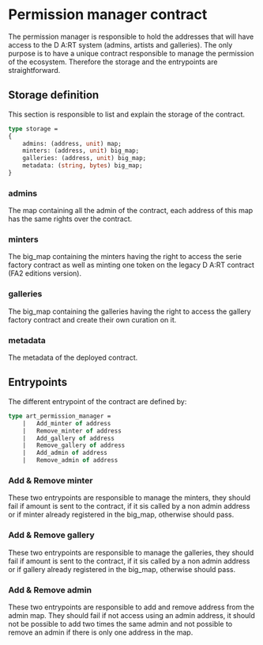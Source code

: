 # Permission manager contract 

The permission manager is responsible to hold the addresses that will have access to the D A:RT system (admins, artists and galleries). The only purpose is to have a unique contract responsible to manage the permission of the ecosystem. Therefore the storage and the entrypoints are straightforward.

## Storage definition

This section is responsible to list and explain the storage of the contract.

```ocaml
type storage =
{
    admins: (address, unit) map;
    minters: (address, unit) big_map;
    galleries: (address, unit) big_map;
    metadata: (string, bytes) big_map;
}
```

### admins 

The map containing all the admin of the contract, each address of this map has the same rights over the contract.

### minters

The big_map containing the minters having the right to access the serie factory contract as well as minting one token on the legacy D A:RT contract (FA2 editions version).

### galleries

The big_map containing the galleries having the right to access the gallery factory contract and create their own curation on it.

### metadata

The metadata of the deployed contract.

## Entrypoints

The different entrypoint of the contract are defined by:

```ocaml
type art_permission_manager = 
    |   Add_minter of address
    |   Remove_minter of address
    |   Add_gallery of address
    |   Remove_gallery of address
    |   Add_admin of address
    |   Remove_admin of address
```

### Add & Remove minter

These two entrypoints are responsible to manage the minters, they should fail if amount is sent to the contract, if it sis called by a non admin address or if minter already registered in the big_map, otherwise should pass.

### Add & Remove gallery

These two entrypoints are responsible to manage the galleries, they should fail if amount is sent to the contract, if it sis called by a non admin address or if gallery already registered in the big_map, otherwise should pass.

### Add & Remove admin

These two entrypoints are responsible to add and remove address from the admin map. They should fail if not access using an admin address, it should not be possible to add two times the same admin and not possible to remove an admin if there is only one address in the map.